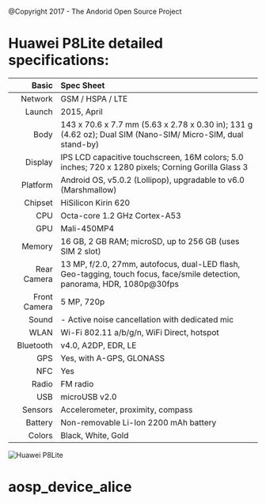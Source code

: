 @Copyright 2017 - The Andorid Open Source Project

Huawei P8Lite detailed specifications:
======================================

Basic         |Spec Sheet
-------------:|:--------------------------------------------------------------------------------------------------------------------------
Network	      | GSM / HSPA / LTE
Launch	      |2015, April
Body	      |143 x 70.6 x 7.7 mm (5.63 x 2.78 x 0.30 in); 131 g (4.62 oz); Dual SIM (Nano-SIM/ Micro-SIM, dual stand-by)
Display	      |IPS LCD capacitive touchscreen, 16M colors; 5.0 inches; 720 x 1280 pixels; Corning Gorilla Glass 3
Platform      |Android OS, v5.0.2 (Lollipop), upgradable to v6.0 (Marshmallow)
Chipset	      |HiSilicon Kirin 620
CPU	      |Octa-core 1.2 GHz Cortex-A53
GPU	      |Mali-450MP4
Memory	      |16 GB, 2 GB RAM; microSD, up to 256 GB (uses SIM 2 slot)
Rear Camera   |13 MP, f/2.0, 27mm, autofocus, dual-LED flash, Geo-tagging, touch focus, face/smile detection, panorama, HDR, 1080p@30fps
Front Camera  |5 MP, 720p
Sound	      |- Active noise cancellation with dedicated mic
WLAN	      |Wi-Fi 802.11 a/b/g/n, WiFi Direct, hotspot
Bluetooth     |v4.0, A2DP, EDR, LE
GPS	      |Yes, with A-GPS, GLONASS
NFC	      |Yes
Radio	      |FM radio
USB	      |microUSB v2.0
Sensors	      |Accelerometer, proximity, compass
Battery	      |Non-removable Li-Ion 2200 mAh battery
Colors 	      |Black, White, Gold


![Huawei P8Lite](http://cdn2.gsmarena.com/vv/pics/huawei/huawei-p8-lite.jpg "Huawei P8Lite")
# aosp_device_alice
